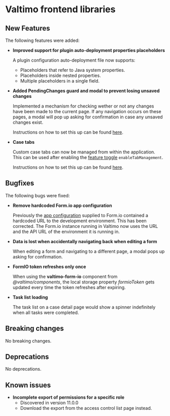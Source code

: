 # Valtimo frontend libraries

## New Features

The following features were added:

*   **Improved support for plugin auto-deployment properties placeholders**

    A plugin configuration auto-deployment file now supports:

    * Placeholders that refer to Java system properties.
    * Placeholders inside nested properties.
    * Multiple placeholders in a single field.
*   **Added PendingChanges guard and modal to prevent losing unsaved changes**

    Implemented a mechanism for checking wether or not any changes have been made to the current page. If any navigation occurs on these pages, a modal will pop up asking for confirmation in case any unsaved changes exist.

    Instructions on how to set this up can be found [here](../../../features/user-interface/pending-changes.md).
*   **Case tabs**

    Custom case tabs can now be managed from within the application. This can be used after enabling the [feature toggle](../../../nog-een-plek-geven/reference/feature-toggles.md) `enableTabManagement`.

    Instructions on how to set this up can be found [here](../../../features/case/for-developers/case-tabs.md).

## Bugfixes

The following bugs were fixed:

*   **Remove hardcoded Form.io app configuration**

    Previously the [app configuration](https://help.form.io/developers/introduction/application) supplied to Form.io contained a hardcoded URL to the development environment. This has been corrected. The Form.io instance running in Valtimo now uses the URL and the API URL of the environment it is running in.
*   **Data is lost when accidentally navigating back when editing a form**

    When editing a form and navigating to a different page, a modal pops up asking for confirmation.
*   **FormIO token refreshes only once**

    When using the **valtimo-form-io** component from _@valtimo/components_, the local storage property _formioToken_ gets updated every time the token refreshes after expiring.
*   **Task list loading**

    The task list on a case detail page would show a spinner indefinitely when all tasks were completed.

## Breaking changes

No breaking changes.

## Deprecations

No deprecations.

## Known issues

* **Incomplete export of permissions for a specific role**
  * Discovered in version 11.0.0
  * Download the export from the access control list page instead.

